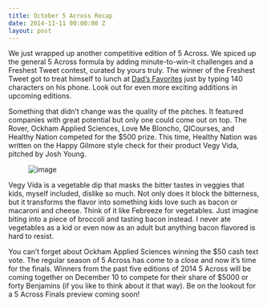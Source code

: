 ```yaml
---
title: October 5 Across Recap
date: 2014-11-11 00:00:00 Z
layout: post
---
```

 
<p>We just wrapped up another competitive edition of 5 Across. We spiced up the general 5 Across formula by adding minute-to-win-it challenges and a Freshest Tweet contest, curated by yours truly. The winner of the Freshest Tweet got to treat himself to lunch at <a href="http://www.dadsfavorites.com/" target="_blank">Dad’s Favorites</a> just by typing 140 characters on his phone. Look out for even more exciting additions in upcoming editions. </p>
<p>Something that didn’t change was the quality of the pitches. It featured companies with great potential but only one could come out on top. The Rover, Ockham Applied Sciences, Love Me Bloncho, QICourses, and Healthy Nation competed for the $500 prize. This time, Healthy Nation was written on the Happy Gilmore style check for their product Vegy Vida, pitched by Josh Young.</p>
<p><figure class="tmblr-full" data-orig-height="333" data-orig-width="500" data-orig-src="https://66.media.tumblr.com/bb5407de897acd9a5a7476831d6b1eb0/tumblr_inline_newcd7vUQW1spm8pc.jpg"><img alt="image" src="https://66.media.tumblr.com/2bf48ed5c2935ab207312760f46043e1/tumblr_inline_pk22tyAqZ61spm8pc_540.jpg" data-orig-height="333" data-orig-width="500" data-orig-src="https://66.media.tumblr.com/bb5407de897acd9a5a7476831d6b1eb0/tumblr_inline_newcd7vUQW1spm8pc.jpg"/></figure></p>
<p>Vegy Vida is a vegetable dip that masks the bitter tastes in veggies that kids, myself included, dislike so much. Not only does it block the bitterness, but it transforms the flavor into something kids love such as bacon or macaroni and cheese. Think of it like Febreeze for vegetables. Just imagine biting into a piece of broccoli and tasting bacon instead. I never ate vegetables as a kid or even now as an adult but anything bacon flavored is hard to resist.</p>
<p>You can’t forget about Ockham Applied Sciences winning the $50 cash text vote. The regular season of 5 Across has come to a close and now it’s time for the finals. Winners from the past five editions of 2014 5 Across will be coming together on December 10 to compete for their share of $5000 or forty Benjamins (if you like to think about it that way). Be on the lookout for a 5 Across Finals preview coming soon!</p>
